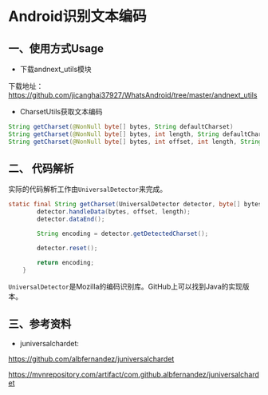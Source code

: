 # Android识别文本编码

## 一、使用方式Usage

* 下载andnext_utils模块

下载地址：https://github.com/jicanghai37927/WhatsAndroid/tree/master/andnext_utils



* CharsetUtils获取文本编码

```Java
String getCharset(@NonNull byte[] bytes, String defaultCharset)
String getCharset(@NonNull byte[] bytes, int length, String defaultCharset)
String getCharset(@NonNull byte[] bytes, int offset, int length, String defaultCharset)
```



## 二、 代码解析

实际的代码解析工作由`UniversalDetector`来完成。

```Java
static final String getCharset(UniversalDetector detector, byte[] bytes, int offset, int length) {
        detector.handleData(bytes, offset, length);
        detector.dataEnd();

        String encoding = detector.getDetectedCharset();

        detector.reset();

        return encoding;
    }
```

`UniversalDetector`是Mozilla的编码识别库。GitHub上可以找到Java的实现版本。



## 三、参考资料

- juniversalchardet:    

https://github.com/albfernandez/juniversalchardet  

https://mvnrepository.com/artifact/com.github.albfernandez/juniversalchardet


